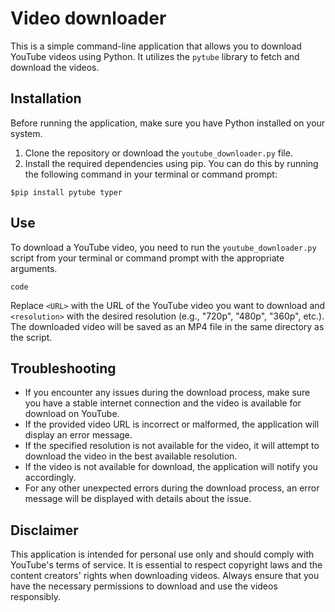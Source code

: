 # Video downloader

This is a simple command-line application that allows you to download YouTube videos using Python. It utilizes the `pytube` library to fetch and download the videos.

## Installation

Before running the application, make sure you have Python installed on your system.

1. Clone the repository or download the `youtube_downloader.py` file.
2. Install the required dependencies using pip. You can do this by running the following command in your terminal or command prompt:

`$pip install pytube typer`

## Use

To download a YouTube video, you need to run the `youtube_downloader.py` script from your terminal or command prompt with the appropriate arguments.

`code`

Replace `<URL>` with the URL of the YouTube video you want to download and `<resolution>` with the desired resolution (e.g., "720p", "480p", "360p", etc.). The downloaded video will be saved as an MP4 file in the same directory as the script.

## Troubleshooting

- If you encounter any issues during the download process, make sure you have a stable internet connection and the video is available for download on YouTube.
- If the provided video URL is incorrect or malformed, the application will display an error message.
- If the specified resolution is not available for the video, it will attempt to download the video in the best available resolution.
- If the video is not available for download, the application will notify you accordingly.
- For any other unexpected errors during the download process, an error message will be displayed with details about the issue.

## Disclaimer

This application is intended for personal use only and should comply with YouTube's terms of service. It is essential to respect copyright laws and the content creators' rights when downloading videos. Always ensure that you have the necessary permissions to download and use the videos responsibly.

